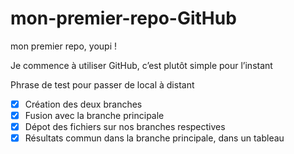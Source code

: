 # mon-premier-repo-GitHub
mon premier repo, youpi !

Je commence à utiliser GitHub, c’est plutôt simple pour l’instant

Phrase de test pour passer de local à distant

- [X] Création des deux branches
- [X] Fusion avec la branche principale
- [X] Dépot des fichiers sur nos branches respectives
- [X] Résultats commun dans la branche principale, dans un tableau   
